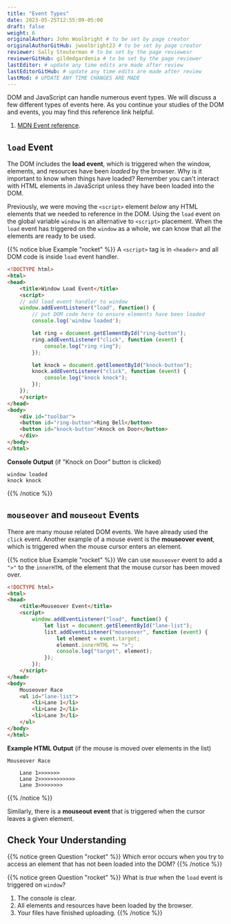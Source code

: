 ```yaml
---
title: "Event Types"
date: 2023-05-25T12:55:09-05:00
draft: false
weight: 6
originalAuthor: John Woolbright # to be set by page creator
originalAuthorGitHub: jwoolbright23 # to be set by page creator
reviewer: Sally Steuterman # to be set by the page reviewesr
reviewerGitHub: gildedgardenia # to be set by the page reviewer
lastEditor: # update any time edits are made after review
lastEditorGitHub: # update any time edits are made after review
lastMod: # UPDATE ANY TIME CHANGES ARE MADE
---
```


DOM and JavaScript can handle numerous event types. We will discuss a few different types of events here.
As you continue your studies of the DOM and events, you may find this reference link helpful.

1. [MDN Event reference](http://localhost:8081/devdocs_en_dom_2025-01/window/load_event).

## `load` Event

The DOM includes the **load event**, which is triggered when the window, elements, and resources have
been *loaded* by the browser. Why is it important to know when things have loaded? Remember you can't
interact with HTML elements in JavaScript unless they have been loaded into the DOM.

Previously, we were moving the `<script>` element *below* any HTML elements that we needed
to reference in the DOM. Using the `load` event on the global variable `window` is an
alternative to `<script>` placement. When the `load` event has triggered on the `window` as
a whole, we can know that all the elements are ready to be used.

{{% notice blue Example "rocket" %}}
A `<script>` tag is in `<header>` and all DOM code is inside `load` event handler.

```html
<!DOCTYPE html>
<html>
<head>
    <title>Window Load Event</title>
    <script>
    // add load event handler to window
    window.addEventListener("load", function() {
        // put DOM code here to ensure elements have been loaded
        console.log('window loaded');

        let ring = document.getElementById("ring-button");
        ring.addEventListener("click", function (event) {
            console.log("ring ring");
        });

        let knock = document.getElementById("knock-button");
        knock.addEventListener("click", function (event) {
            console.log("knock knock");
        });
    });
    </script>
</head>
<body>
    <div id="toolbar">
    <button id="ring-button">Ring Bell</button>
    <button id="knock-button">Knock on Door</button>
    </div>
</body>
</html>
```

**Console Output** (if "Knock on Door" button is clicked)

```console
window loaded
knock knock
```
{{% /notice %}}

## `mouseover` and `mouseout` Events

There are many mouse related DOM events. We have already used the `click` event. Another example
of a mouse event is the **mouseover event**, which is triggered when the mouse cursor enters
an element.

{{% notice blue Example "rocket" %}}
We can use `mouseover` event to add a `">"` to the `innerHTML` of the element that the mouse cursor has been moved over.

```html
<!DOCTYPE html>
<html>
<head>
    <title>Mouseover Event</title>
    <script>
        window.addEventListener("load", function() {
            let list = document.getElementById("lane-list");
            list.addEventListener("mouseover", function (event) {
                let element = event.target;
                element.innerHTML += ">";
                console.log("target", element);
            });
        });
    </script>
</head>
<body>
    Mouseover Race
    <ul id="lane-list">
        <li>Lane 1</li>
        <li>Lane 2</li>
        <li>Lane 3</li>
    </ul>
</body>
</html>
```

**Example HTML Output** (if the mouse is moved over elements in the list)

```console
Mouseover Race

    Lane 1>>>>>>>
    Lane 2>>>>>>>>>>>>
    Lane 3>>>>>>>>
```
{{% /notice %}}

Similarly, there is a **mouseout event** that is triggered when the cursor leaves a given element.

## Check Your Understanding

{{% notice green Question "rocket" %}}
Which error occurs when you try to access an element that has not been loaded into the DOM?
{{% /notice %}}

{{% notice green Question "rocket" %}}
What is *true* when the `load` event is triggered on `window`?

1. The console is clear.
1. All elements and resources have been loaded by the browser.
1. Your files have finished uploading.
{{% /notice %}}